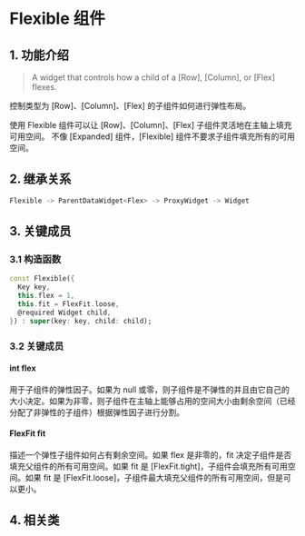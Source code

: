 # Flexible 组件
## 1. 功能介绍
> A widget that controls how a child of a [Row], [Column], or [Flex] flexes.

控制类型为 [Row]、[Column]、[Flex] 的子组件如何进行弹性布局。

使用 Flexible 组件可以让 [Row]、[Column]、[Flex] 子组件灵活地在主轴上填充可用空间。
不像 [Expanded] 组件，[Flexible] 组件不要求子组件填充所有的可用空间。

## 2. 继承关系
```dart
Flexible -> ParentDataWidget<Flex> -> ProxyWidget -> Widget
```

## 3. 关键成员
### 3.1 构造函数
```dart
const Flexible({
  Key key,
  this.flex = 1,
  this.fit = FlexFit.loose,
  @required Widget child,
}) : super(key: key, child: child);
```

### 3.2 关键成员
#### int flex
用于子组件的弹性因子。如果为 null 或零，则子组件是不弹性的并且由它自己的大小决定。如果为非零，则子组件在主轴上能够占用的空间大小由剩余空间（已经分配了非弹性的子组件）根据弹性因子进行分割。

#### FlexFit fit
描述一个弹性子组件如何占有剩余空间。如果 flex 是非零的，fit 决定子组件是否填充父组件的所有可用空间。如果 fit 是 [FlexFit.tight]，子组件会填充所有可用空间。如果 fit 是 [FlexFit.loose]，子组件最大填充父组件的所有可用空间，但是可以更小。

## 4. 相关类
